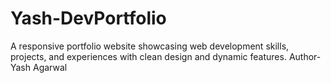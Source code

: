 # Yash-DevPortfolio
A responsive portfolio website showcasing web development skills, projects, and experiences with clean design and dynamic features.
Author-Yash Agarwal
